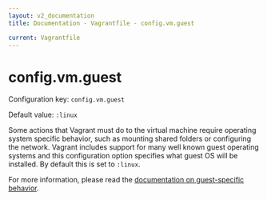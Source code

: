 ```yaml
---
layout: v2_documentation
title: Documentation - Vagrantfile - config.vm.guest

current: Vagrantfile
---
```

# config.vm.guest

Configuration key: `config.vm.guest`

Default value: `:linux`

Some actions that Vagrant must do to the virtual machine require
operating system specific behavior, such as mounting shared folders
or configuring the network. Vagrant includes support for many well
known guest operating systems and this configuration option specifies
what guest OS will be installed. By default this is set to `:linux`.

For more information, please read the [documentation on guest-specific behavior](/v2/docs/guests.html).
